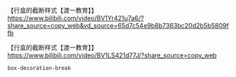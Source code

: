【行盒的截断样式【渡一教育】】 https://www.bilibili.com/video/BV1Yr421u7a6/?share_source=copy_web&vd_source=65d7c54e9b8b7363bc20d2b5b5809ffb

【行盒的截断样式【渡一教育】】 https://www.bilibili.com/video/BV1LS421d77J/?share_source=copy_web

`box-decoration-break`